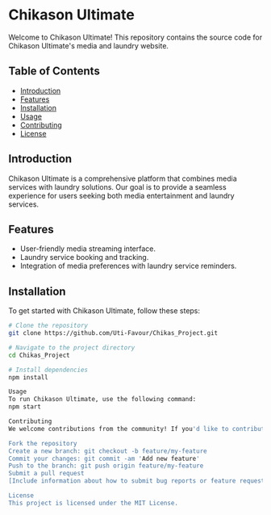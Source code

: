 # Chikason Ultimate

Welcome to Chikason Ultimate! This repository contains the source code for Chikason Ultimate's media and laundry website.


## Table of Contents
- [Introduction](#introduction)
- [Features](#features)
- [Installation](#installation)
- [Usage](#usage)
- [Contributing](#contributing)
- [License](#license)

## Introduction
Chikason Ultimate is a comprehensive platform that combines media services with laundry solutions. Our goal is to provide a seamless experience for users seeking both media entertainment and laundry services.

## Features
- User-friendly media streaming interface.
- Laundry service booking and tracking.
- Integration of media preferences with laundry service reminders.

## Installation
To get started with Chikason Ultimate, follow these steps:

```bash
# Clone the repository
git clone https://github.com/Uti-Favour/Chikas_Project.git

# Navigate to the project directory
cd Chikas_Project

# Install dependencies
npm install

Usage
To run Chikason Ultimate, use the following command:
npm start

Contributing
We welcome contributions from the community! If you'd like to contribute to Chikason Ultimate, please follow these steps:

Fork the repository
Create a new branch: git checkout -b feature/my-feature
Commit your changes: git commit -am 'Add new feature'
Push to the branch: git push origin feature/my-feature
Submit a pull request
[Include information about how to submit bug reports or feature requests.]

License
This project is licensed under the MIT License.